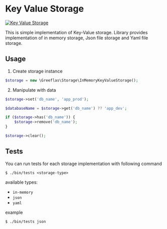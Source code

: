 Key Value Storage
=================

[![Key Value Storage](https://img.shields.io/badge/PHP%20Advanced-ITEA-red.svg)](#key-value-storage)

This is simple implementation of Key-Value storage. Library provides implementation of
in memory storage, Json file storage and Yaml file storage.

Usage
-----

1. Create storage instance

```php
$storage = new \Greeflas\Storage\InMemoryKeyValueStorage();
```

2. Manipulate with data

```php
$storage->set('db_name', 'app_prod');

$databaseName = $storage->get('db_name') ?? 'app_dev';

if ($storage->has('db_name')) {
    $storage->remove('db_name');
}

$storage->clear();
```

Tests
-----

You can run tests for each storage implementation with following command

`$ ./bin/tests <storage-type>`

available types:

- `in-memory`
- `json`
- `yaml`

example

`$ ./bin/tests json`
